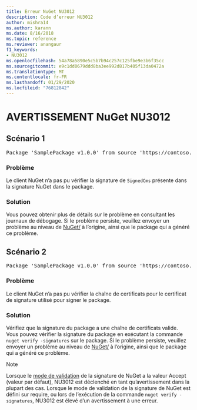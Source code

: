 ```yaml
---
title: Erreur NuGet NU3012
description: Code d’erreur NU3012
author: mishra14
ms.author: karann
ms.date: 8/16/2018
ms.topic: reference
ms.reviewer: anangaur
f1_keywords:
- NU3012
ms.openlocfilehash: 54a78a5890e5c5b7b94c257c125fbe9e3b6f35cc
ms.sourcegitcommit: e9c1dd0679ddd8ba3ee992d817b405f13da0472a
ms.translationtype: MT
ms.contentlocale: fr-FR
ms.lasthandoff: 01/29/2020
ms.locfileid: "76812842"
---
```

# <a name="nuget-warning-nu3012"></a>AVERTISSEMENT NuGet NU3012

## <a name="scenario-1"></a>Scénario 1

<pre>Package 'SamplePackage v1.0.0' from source 'https://contoso.com/index.json': The primary signature validation failed.</pre>

### <a name="issue"></a>Problème

Le client NuGet n’a pas pu vérifier la signature de `SignedCms` présente dans la signature NuGet dans le package.


### <a name="solution"></a>Solution

Vous pouvez obtenir plus de détails sur le problème en consultant les journaux de débogage. Si le problème persiste, veuillez envoyer un problème au niveau de [NuGet/](https://github.com/NuGet/Home/issues) à l’origine, ainsi que le package qui a généré ce problème.



## <a name="scenario-2"></a>Scénario 2

<pre>Package 'SamplePackage v1.0.0' from source 'https://contoso.com/index.json': The primary signature found a chain building issue:  A certificate chain processed, but terminated in a root certificate which is not trusted by the trust provider.</pre>

### <a name="issue"></a>Problème

Le client NuGet n’a pas pu vérifier la chaîne de certificats pour le certificat de signature utilisé pour signer le package.


### <a name="solution"></a>Solution

Vérifiez que la signature du package a une chaîne de certificats valide. Vous pouvez vérifier la signature du package en exécutant la commande `nuget verify -signatures` sur le package. Si le problème persiste, veuillez envoyer un problème au niveau de [NuGet/](https://github.com/NuGet/Home/issues) à l’origine, ainsi que le package qui a généré ce problème.


> [!Note]
> Lorsque le [mode de validation](../../consume-packages/installing-signed-packages.md#configure-package-signature-requirements) de la signature de NuGet a la valeur Accept (valeur par défaut), NU3012 est déclenché en tant qu’avertissement dans la plupart des cas. Lorsque le mode de validation de la signature de NuGet est défini sur require, ou lors de l’exécution de la commande `nuget verify -signatures`, NU3012 est élevé d’un avertissement à une erreur. 
